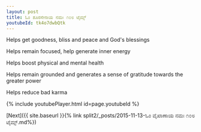 ```yaml
---
layout: post
title: ಓಂ ಶೂರಸೇನಾಯ ನಮಃ ೧೦೮ ಟೈಮ್ಸ್
youtubeId: tk4o7dwbQtk
---
```

 
 
Helps get goodness, bliss and peace and God's blessings
 
Helps remain focused, help generate inner energy 
 
Helps boost physical and mental health 
 
Helps remain grounded and generates a sense of gratitude towards the greater power 
 
Helps reduce bad karma
 
 
 
 


{% include youtubePlayer.html id=page.youtubeId %}
 
[Next]({{ site.baseurl }}{% link  split2/_posts/2015-11-13-ಓಂ ವೈಖಾಣಾಯ ನಮಃ ೧೦೮ ಟೈಮ್ಸ್.md%})
 
